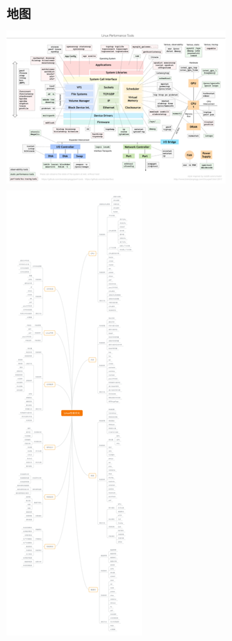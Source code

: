 # 地图

![image](https://github.com/ingangi/blog/blob/master/img/pf_map.png)

![image](https://github.com/ingangi/blog/blob/master/img/pf_learn_map.png)
